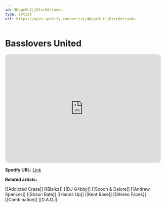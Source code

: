 ```yaml
---
id: 4KpgeSLtjj0txr6drzaedu
type: artist
url: https://open.spotify.com/artist/4KpgeSLtjj0txr6drzaedu
---
```

# Basslovers United

<iframe style="border-radius:12px" src="https://open.spotify.com/embed/artist/4KpgeSLtjj0txr6drzaedu" width="100%" height="352" frameBorder="0" allowfullscreen="" allow="autoplay; clipboard-write; encrypted-media; fullscreen; picture-in-picture" loading="lazy"></iframe>

**Spotify URL:** [Link](https://open.spotify.com/artist/4KpgeSLtjj0txr6drzaedu)

**Related artists:**

[[Addicted Craze]]
[[Blaikz]]
[[DJ G4bby]]
[[Scoon & Delore]]
[[Andrew Spencer]]
[[Shaun Bate]]
[[Hands Up]]
[[Kent Base]]
[[Stereo Faces]]
[[Combination]]
[[D.A.D.]]
